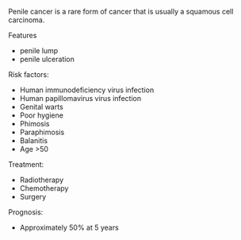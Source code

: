 Penile cancer is a rare form of cancer that is usually a squamous cell carcinoma.  
  
Features  
* penile lump
* penile ulceration

  
Risk factors:  
* Human immunodeficiency virus infection
* Human papillomavirus virus infection
* Genital warts
* Poor hygiene
* Phimosis
* Paraphimosis
* Balanitis
* Age \>50

  
Treatment:  
* Radiotherapy
* Chemotherapy
* Surgery

  
Prognosis:  
* Approximately 50% at 5 years
